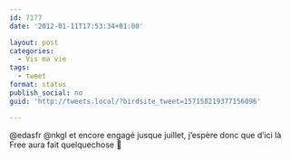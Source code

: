 ```yaml
---
id: 7177
date: '2012-01-11T17:53:34+01:00'

layout: post
categories:
  - Vis ma vie
tags:
  - tweet
format: status
publish_social: no
guid: 'http://tweets.local/?birdsite_tweet=157158219377156096'

---
```


@edasfr @nkgl et encore engagé jusque juillet, j’espère donc que d’ici là Free aura fait quelquechose 🙂
